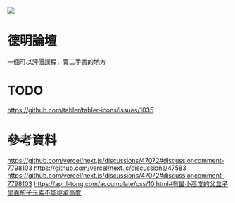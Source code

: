 ![](https://i.imgur.com/2o8mv3L.png)

# 德明論壇
一個可以評價課程，賣二手書的地方


# TODO
https://github.com/tabler/tabler-icons/issues/1035

# 參考資料
https://github.com/vercel/next.js/discussions/47072#discussioncomment-7798103
https://github.com/vercel/next.js/discussions/47583
https://github.com/vercel/next.js/discussions/47072#discussioncomment-7798103
https://april-tong.com/accumulate/css/10.html#有最小高度的父盒子里面的子元素不能继承高度